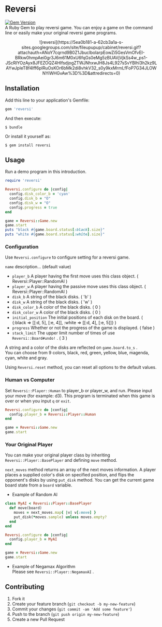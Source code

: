 # Reversi

[![Gem Version](https://badge.fury.io/rb/reversi.svg)](http://badge.fury.io/rb/reversi)  
A Ruby Gem to play reversi game. You can enjoy a game on the command line or easily make your original reversi game programs.  
<div style="text-align: center;">
  ![reversi](https://5ea0b181-a-62cb3a1a-s-sites.googlegroups.com/site/fileupupup/cabinet/reversi.gif?attachauth=ANoY7cqrnd9B0Z1JbuclboIarpEowZi5GesVmOfvEI-BRkw0hmpAei0gr3J6m61M0xU6fqGs0eMg5zBUAVjVjkSs4w_ps1-JScRIYOzAyx8JFEZOQZ4HIfsdjogZTWJNhxwJH8Js4L927sSvYBIhl3h2kz9LAYwJpleT8f4Iff6pIRuOsKOr6bMk2di8vhkV32_s0y9kxMrmLfFoP7G34JLOWNYiWHGvAw%3D%3D&attredirects=0)
</div>

## Installation

Add this line to your application's Gemfile:

```ruby
gem 'reversi'
```

And then execute:

    $ bundle

Or install it yourself as:

    $ gem install reversi

## Usage

Run a demo program in this introduction.

```ruby
require 'reversi'

Reversi.configure do |config|
  config.disk_color_b = 'cyan'
  config.disk_b = "O"
  config.disk_w = "O"
  config.progress = true
end

game = Reversi::Game.new
game.start
puts "black #{game.board.status[:black].size}"
puts "white #{game.board.status[:white].size}"
```

### Configuration

Use `Reversi.configure` to configure setting for a reversi game.  

`name` description... (default value)  

* `player_b` A player having the first move uses this class object. ( Reversi::Player::RandomAI )
* `player_w` A player having the passive move uses this class object. ( Reversi::Player::RandomAI )
* `disk_b` A string of the black disks. ( 'b' )
* `disk_w` A string of the black disks. ( 'w' )
* `disk_color_b` A color of the black disks. ( 0 )
* `disk_color_w` A color of the black disks. ( 0 )
* `initial_position` The initial positions of each disk on the board. ( {:black => [[:d, 5], [:e, 4]], :white => [[:d, 4], [:e, 5]]} )
* `progress` Whether or not the progress of the game is displayed. ( false )
* `stack_limit` The upper limit number of times of use `Reversi::Board#undo!` . ( 3 )

A string and a color of the disks are reflected on `game.board.to_s` .  
You can choose from 9 colors, black, red, green, yellow, blue, magenda, cyan, white and gray.  

Using `Reversi.reset` method, you can reset all options to the default values.

### Human vs Computer

Set `Reversi::Player::Human` to player_b or player_w, and run. Please input your move (for example: d3). This program is terminated when this game is over or when you input `q` or `exit`.  

```ruby
Reversi.configure do |config|
  config.player_b = Reversi::Player::Human
end

game = Reversi::Game.new
game.start
```

### Your Original Player

You can make your original player class by inheriting `Reversi::Player::BasePlayer` and defining `move` method.  

`next_moves` method returns an array of the next moves information. A player places a supplied color's disk on specified position, and flips the opponent's disks by using `put_disk` method. You can get the current game board state from a `board` variable.

 * Example of Random AI

```ruby
class MyAI < Reversi::Player::BasePlayer
  def move(board)
    moves = next_moves.map{ |v| v[:move] }
    put_disk(*moves.sample) unless moves.empty?
  end
end

Reversi.configure do |config|
  config.player_b = MyAI
end

game = Reversi::Game.new
game.start
```

 * Example of Negamax Algorithm  
Please see `Reversi::Player::NegamaxAI` .

## Contributing

1. Fork it
2. Create your feature branch (`git checkout -b my-new-feature`)
3. Commit your changes (`git commit -am 'Add some feature'`)
4. Push to the branch (`git push origin my-new-feature`)
5. Create a new Pull Request
